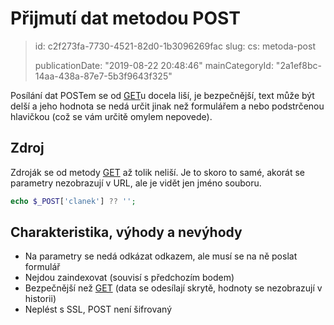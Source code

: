 Přijmutí dat metodou POST
=========================

> id: c2f273fa-7730-4521-82d0-1b3096269fac
> slug:
> 	cs: metoda-post
> 
> publicationDate: "2019-08-22 20:48:46"
> mainCategoryId: "2a1ef8bc-14aa-438a-87e7-5b3f9643f325"

Posílání dat POSTem se od <a href="/metoda-get">GET</a>u docela liší, je bezpečnější, text může být delší a jeho hodnota se nedá určit jinak než formulářem a nebo podstrčenou hlavičkou (což se vám určitě omylem nepovede).

Zdroj
--------------------------

Zdroják se od metody <a href="/metoda-get">GET</a> až tolik neliší. Je to skoro to samé, akorát se parametry nezobrazují v URL, ale je vidět jen jméno souboru.

```php
echo $_POST['clanek'] ?? '';
```

Charakteristika, výhody a nevýhody
--------------------------

- Na parametry se nedá odkázat odkazem, ale musí se na ně poslat formulář
- Nejdou zaindexovat (souvisí s předchozím  bodem)
- Bezpečnější než <a href="/metoda-get">GET</a> (data se odesílají skrytě, hodnoty se nezobrazují v historii)
- Neplést s SSL, POST není šifrovaný
